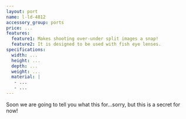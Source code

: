 ```yaml
---
layout: port
name: l-ld-4812
accessory_group: ports
price: ...
features:
  feature1: Makes shooting over-under split images a snap!
  feature2: It is designed to be used with fish eye lenses.
specifications:
  width: ...
  height: ...
  depth: ...
  weight: ...
  material: |
   - ...
   - ...
---
```

Soon we are going to tell you what this for...sorry, but this is a secret for now!
